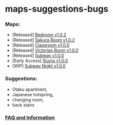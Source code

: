 # maps-suggestions-bugs

### Maps:
* [Released] [Bedroom v1.0.2](https://www.patreon.com/posts/41376023)
* [Released] [Sakura Room v1.0.2](https://www.patreon.com/posts/41376023)
* [Released] [Classroom v1.0.0](https://www.patreon.com/posts/classroom-map-40423122)
* [Released] [Victorias Room v1.0.0](https://www.patreon.com/posts/victorias-room-40671623)
* [Released] [Subway v1.0.0](https://www.patreon.com/posts/40923210)
* [Early Access] [Slums v1.0.0](https://www.patreon.com/posts/41203321)
* [WIP] [Subway Night v1.0.0](https://www.patreon.com/2155X)

### Suggestions: 
* Otaku apartment, 
* Japanese hotspring, 
* changing room, 
* back stairs

### [FAQ and Information](https://www.patreon.com/posts/40466751)
